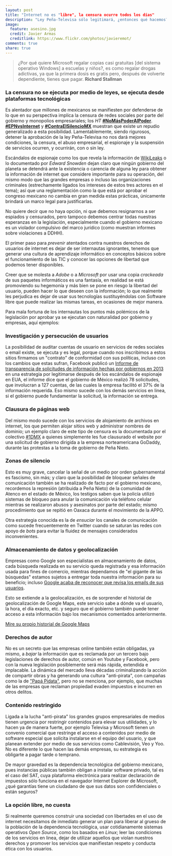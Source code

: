 ```yaml
---
layout: post
title: "Internet no es "libre", la censura ocurre todos los días"
description: "Ley Peña-Televisa sólo legitimará, ¿entonces qué hacemos?"
image:
  feature: asesino.jpg
  credit: Javier Armas
  creditlink: https://www.flickr.com/photos/javieremot/
comments: true 
share: true
---
```



> ¿Por qué quiere Microsoft regalar copias casi gratuitas [del sistema operativo Windows] a escuelas y niños?, es como regalar drogas adictivas, ya que la primera dosis es gratis pero, después de volverte dependiente, tienes que pagar. **Richard Stallman**

### La censura no se ejecuta por medio de leyes, se ejecuta desde plataformas tecnológicas

Es alentador que millones de mexicanos se manifiesten por defenderse de lo que en su perspectiva implica la censura de redes sociales por parte del gobierno y monopolios empresariales; los *HT* **[#NoMásPoderAlPoder](https://twitter.com/search?q=%23NoM%C3%A1sPoderAlPoder&src=hash)**. **[#EPNvsInternet](https://twitter.com/search?q=%23EPNvsInternet&src=hash)** y **[#ContraElSilencioMX](https://twitter.com/search?q=%23ContraElSilencioMX&src=hash)** muestran que existe un repudio generalizado a esta posibilidad. Lamentablemente, siendo rigurosos,  detener la aprobación de la ley Peña-Televisa no nos dará mejores condiciones, la censura, el abuso empresarial, el espionaje y la suspensión de servicios ocurren, y ocurrirán, con o sin ley.

Escándalos de espionaje como los que revela la información de [WikiLeaks](https://wikileaks.org/) o lo documentado por *Edward Snowden* dejan claro que ningún gobierno del planeta se detendrá ante la existencia o carencia de alguna ley para obtener la información de internet que considere importante para su operación, del mismo modo que las grandes empresas o incluso las organizaciones criminales (estrechamente ligados los intereses de estos tres actores en el tema); así que una reglamentación como la que está por aprobar el congreso mexicano no cambia en gran medida estas prácticas, únicamente brindará un marco legal para justificarlas.

No quiere decir que no haya opción, ni que debemos resignarnos a ser espiados y censurados, pero tampoco debemos centrar todas nuestras esperanzas en la legislación, especialmente cuando el gobierno mexicano es un violador compulsivo del marco jurídico (como muestran informes sobre violaciones a DDHH).

El primer paso para *prevenir* atentados contra nuestros derechos de usuarios de internet es dejar de ser internautas ignorantes, tenemos que generar una cultura de aprendizaje informático en conceptos básicos sobre el funcionamiento de las TIC y conocer las opciones de libertad que podemos tener disponibles.

Creer que se molesta a *Adobe* o a *Microsoft* por usar una copia *crackeada* de sus paquetes informáticos es una fantasía, en realidad se está promoviendo su hegemonía y más bien se pone en riesgo la libertad del usuario, pueden hacer lo que deseen con la información; lo que realmente les perjudica es dejar de usar sus tecnologías sustituyéndolas con Software libre que puede realizar las mismas tareas, en ocasiones de mejor manera.

Para mala fortuna de los internautas los puntos más polémicos de la legislación por aprobar ya se ejecutan con naturalidad por gobierno y empresas, aquí ejemplos:

### Investigación y persecución de usuarios

La posibilidad de auditar cuentas de usuario en servicios de redes sociales o email existe, se ejecuta y es legal, porque cuando nos inscribimos a estos sitios firmamos un "contrato" de conformidad con sus políticas, incluso con los cambios que estas sufran, Facebook publicó un [Informe de transparencia de solicitudes de información hechas por gobiernos en 2013](https://www.facebook.com/about/government_requests) en una estrategia por legitimarse después de los escándalos de espionaje en EUA, el informe dice que el gobierno de México realizó 78 solicitudes, que involucran a 127 cuentas, de las cuales la empresa facilitó el 37% de la información requerida. Eso mismo sucede con los demás servicios en linea, si el gobierno puede fundamentar la solicitud, la información se entrega.

### Clausura de páginas web

Del mismo modo sucede con los servicios de alojamiento de archivos en internet, los que permiten alojar sitios web y administrar nombres de dominio; un ejemplo claro de este tipo de censura es la documentada por el colectivo [#1DMX](http://www.op1d.mx/) a quienes simplemente les fue clausurado el website por una solicitud de gobierno dirigida a la empresa norteamericana GoDaddy, durante las protestas a la toma de gobierno de Peña Nieto.

### Zonas de silencio 

Esto es muy grave, cancelar la señal de un medio por orden gubernamental es fascismo, sin más; y claro que la posibilidad de bloquear señales de comunicación también se ha realizado de facto por el gobierno mexicano, recordemos la represión (atribuida a Peña Nieto) de la comunidad de Atenco en el estado de México, los testigos saben que la policía utilizó sistemas de bloqueo para anular la comunicación vía teléfono celular mientras se realizaron abusos y asesinatos por parte del estado; mismo procedimiento que se repitió en Oaxaca durante el movimiento de la APPO.

Otra estrategia conocida es la de *ensuciar* los canales de comunicación como sucede frecuentemente en Twitter cuando se saturan las redes con apoyo de *bots* para evitar la fluidez de mensajes considerados inconvenientes.

### Almacenamiento de datos y geolocalización

Empresas como Google son especialistas en almacenamiento de datos, cada búsqueda realizada en su servicio queda registrada y esa información usada para fines de comercio, mientras dependamos de "el gigante de las búsquedas" estamos sujetos a entregar toda nuestra información para su beneficio; incluso [Google acaba de reconocer que revisa los emails de sus usuarios](http://www.capital.cl/negocios/google-reconoce-que-lee-todos-los-correos-de-gmail/).

Esto se extiende a la geolocalización, es de sorprender el historial de geolocalización de Google Maps, este servicio sabe a dónde va el usuario, la hora, el día exacto, etc. y seguro que el gobierno también puede tener acceso a esta información bajo los mecanismos comentados anteriormente.

[Mire su propio historial de Google Maps](https://maps.google.com/locationhistory/b/0/)

### Derechos de autor 

No es un secreto que las empresas online también están obligadas, ya mismo, a *bajar* la información que es reclamada por un tercero bajo legislaciones de derechos de autor, común en Youtube y Facebook, pero con la nueva legislación posiblemente será más rápida, extendida e implacable. La dinámica del mercado lleva décadas criminalizando la acción de compartir obras y ha generando una cultura "anti-pirata", con campañas como la de ["Papá Pidata"](https://www.youtube.com/watch?v=WfYdrPbjODk), pero no se menciona, por ejemplo, que muchas de las empresas que reclaman propiedad evaden impuestos e incurren en otros delitos.

### Contenido restringido 

Ligada a la lucha "anti-pirata" los grandes grupos empresariales de medios tienen urgencia por restringir contenidos para elevar sus utilidades, y lo hacen ya de manera fuerte, por ejemplo Televisa y Microsoft tienen un convenio comercial que restringe el acceso a contenidos por medio de software especial que solicita instalarse en el equipo del usuario, y que planean extender por medio de sus servicios como Cablevisión, Veo y Yoo. No es diferente lo que hacen las demás empresas, su estrategia es obligarte a pagar tarde o temprano.

De mayor gravedad es la dependencia tecnológica del gobierno mexicano, pues instancias públicas también obligan a instalar software privado, tal es el caso del SAT, cuya plataforma electrónica para realizar declaración de impuestos sólo funciona en el navegador Internet Explorer de Microsoft, ¿qué garantías tiene un ciudadano de que sus datos son confidenciales o están seguros?

### La opción libre, no cuesta

Si realmente queremos construir una sociedad con libertades en el uso de internet necesitamos de inmediato generar un plan para liberar al grueso de la población de la dependencia tecnológica, usar cotidianamente sistemas operativos *Open Source*, como los basados en *Linux*; leer las condiciones de los servicios en linea, dejar de utilizar aquellos que violan nuestros derechos y promover los servicios que manifiestan respeto y conducta ética con los usuarios.